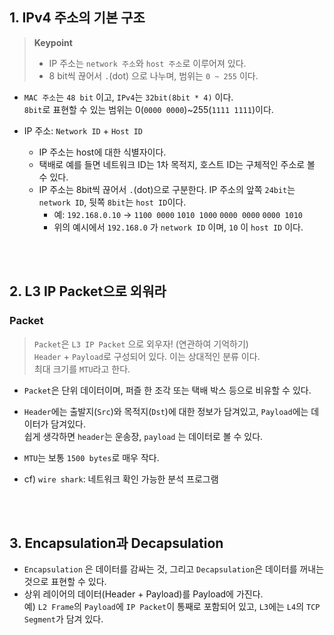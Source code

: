 ## 1. IPv4 주소의 기본 구조
> **Keypoint**
> * IP 주소는 `network 주소`와 `host 주소`로 이루어져 있다.
> * 8 bit씩 끊어서 `.`(dot) 으로 나누며, 범위는 `0 ~ 255` 이다.


* `MAC 주소`는 `48 bit` 이고, `IPv4`는 `32bit(8bit * 4)` 이다.  
    `8bit`로 표현할 수 있는 범위는 0(`0000 0000`)~255(`1111 1111`)이다.


* IP 주소: `Network ID` + `Host ID`
  * IP 주소는 host에 대한 식별자이다.
  * 택배로 예를 들면 네트워크 ID는 1차 목적지, 호스트 ID는 구체적인 주소로 볼 수 있다.
  * IP 주소는 8bit씩 끊어서 `.`(dot)으로 구분한다. IP 주소의 앞쪽 `24bit`는 `network ID`, 뒷쪽 `8bit`는 `host ID`이다.
    * 예: `192.168.0.10` → `1100 0000` `1010 1000` `0000 0000` `0000 1010`
    * 위의 예시에서 `192.168.0` 가 `network ID` 이며, `10` 이 `host ID` 이다.

<br><br>

## 2. L3 IP Packet으로 외워라
### Packet
> `Packet`은 `L3 IP Packet` 으로 외우자! (연관하여 기억하기)  
> `Header` + `Payload`로 구성되어 있다. 이는 상대적인 분류 이다.  
> 최대 크기를 `MTU`라고 한다.  

* `Packet`은 단위 데이터이며, 퍼즐 한 조각 또는 택배 박스 등으로 비유할 수 있다.  
* `Header`에는 출발지(`Src`)와 목적지(`Dst`)에 대한 정보가 담겨있고, `Payload`에는 데이터가 담겨있다.  
  쉽게 생각하면 `header`는 운송장, `payload` 는 데이터로 볼 수 있다.    
* `MTU`는 보통 `1500 bytes`로 매우 작다.  

* cf) `wire shark`: 네트워크 확인 가능한 분석 프로그램  

<br><br>

## 3. Encapsulation과 Decapsulation
* `Encapsulation` 은 데이터를 감싸는 것, 그리고 `Decapsulation`은 데이터를 꺼내는 것으로 표현할 수 있다.  
* 상위 레이어의 데이터(Header + Payload)를 Payload에 가진다.   
  예) `L2 Frame`의 `Payload`에 `IP Packet`이 통째로 포함되어 있고, `L3`에는 `L4`의 `TCP Segment`가 담겨 있다. 

